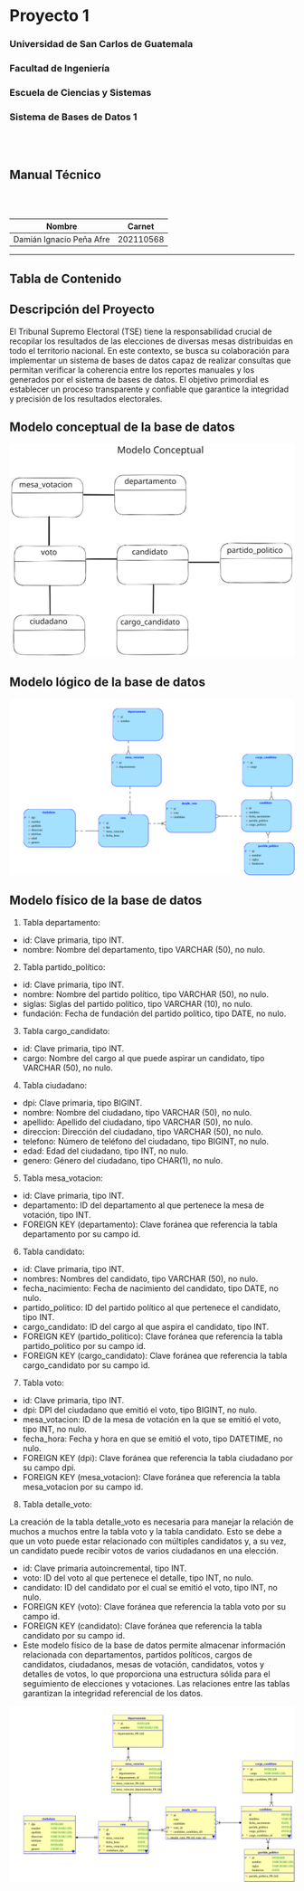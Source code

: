 # **Proyecto 1**
### Universidad de San Carlos de Guatemala
### Facultad de Ingeniería
### Escuela de Ciencias y Sistemas
### Sistema de Bases de Datos 1
<br></br>

## **Manual Técnico**
<br></br>

| Nombre | Carnet | 
| --- | --- |
| Damián Ignacio Peña Afre | 202110568 |
----

## **Tabla de Contenido**


## **Descripción del Proyecto**

El Tribunal Supremo Electoral (TSE) tiene la responsabilidad crucial de recopilar los resultados de las elecciones de diversas mesas distribuidas en todo el territorio nacional. En este contexto, se busca su colaboración para implementar un sistema de bases de datos capaz de realizar consultas que permitan verificar la coherencia entre los reportes manuales y los generados por el sistema de bases de datos. El objetivo primordial es establecer un proceso transparente y confiable que garantice la integridad y precisión de los resultados electorales.

## **Modelo conceptual de la base de datos**

![Modelo conceptual de la base de datos](conceptual.svg)

## **Modelo lógico de la base de datos**

![Modelo lógico de la base de datos](Logical.svg)

## **Modelo físico de la base de datos**

1. Tabla departamento:
* id: Clave primaria, tipo INT.
* nombre: Nombre del departamento, tipo VARCHAR (50), no nulo.

2. Tabla partido_político:
* id: Clave primaria, tipo INT.
* nombre: Nombre del partido político, tipo VARCHAR (50), no nulo.
* siglas: Siglas del partido político, tipo VARCHAR (10), no nulo.
* fundación: Fecha de fundación del partido político, tipo DATE, no nulo.

3. Tabla cargo_candidato:
* id: Clave primaria, tipo INT.
* cargo: Nombre del cargo al que puede aspirar un candidato, tipo VARCHAR (50), no nulo.

4. Tabla ciudadano:
* dpi: Clave primaria, tipo BIGINT.
* nombre: Nombre del ciudadano, tipo VARCHAR (50), no nulo.
* apellido: Apellido del ciudadano, tipo VARCHAR (50), no nulo.
* direccion: Dirección del ciudadano, tipo VARCHAR (50), no nulo.
* telefono: Número de teléfono del ciudadano, tipo BIGINT, no nulo.
* edad: Edad del ciudadano, tipo INT, no nulo.
* genero: Género del ciudadano, tipo CHAR(1), no nulo.

5. Tabla mesa_votacion:
* id: Clave primaria, tipo INT.
* departamento: ID del departamento al que pertenece la mesa de votación, tipo INT.
* FOREIGN KEY (departamento): Clave foránea que referencia la tabla departamento por su campo id.

6. Tabla candidato:
* id: Clave primaria, tipo INT.
* nombres: Nombres del candidato, tipo VARCHAR (50), no nulo.
* fecha_nacimiento: Fecha de nacimiento del candidato, tipo DATE, no nulo.
* partido_politico: ID del partido político al que pertenece el candidato, tipo INT.
* cargo_candidato: ID del cargo al que aspira el candidato, tipo INT.
* FOREIGN KEY (partido_politico): Clave foránea que referencia la tabla partido_politico por su campo id.
* FOREIGN KEY (cargo_candidato): Clave foránea que referencia la tabla cargo_candidato por su campo id.

7. Tabla voto:
* id: Clave primaria, tipo INT.
* dpi: DPI del ciudadano que emitió el voto, tipo BIGINT, no nulo.
* mesa_votacion: ID de la mesa de votación en la que se emitió el voto, tipo INT, no nulo.
* fecha_hora: Fecha y hora en que se emitió el voto, tipo DATETIME, no nulo.
* FOREIGN KEY (dpi): Clave foránea que referencia la tabla ciudadano por su campo dpi.
* FOREIGN KEY (mesa_votacion): Clave foránea que referencia la tabla mesa_votacion por su campo id.

8. Tabla detalle_voto:

La creación de la tabla detalle_voto es necesaria para manejar la relación de muchos a muchos entre la tabla voto y la tabla candidato. Esto se debe a que un voto puede estar relacionado con múltiples candidatos y, a su vez, un candidato puede recibir votos de varios ciudadanos en una elección.

* id: Clave primaria autoincremental, tipo INT.
* voto: ID del voto al que pertenece el detalle, tipo INT, no nulo.
* candidato: ID del candidato por el cual se emitió el voto, tipo INT, no nulo.
* FOREIGN KEY (voto): Clave foránea que referencia la tabla voto por su campo id.
* FOREIGN KEY (candidato): Clave foránea que referencia la tabla candidato por su campo id.
* Este modelo físico de la base de datos permite almacenar información relacionada con departamentos, partidos políticos, cargos de candidatos, ciudadanos, mesas de votación, candidatos, votos y detalles de votos, lo que proporciona una estructura sólida para el seguimiento de elecciones y votaciones. Las relaciones entre las tablas garantizan la integridad referencial de los datos.


![Modelo físico de la base de datos](Relational_1.svg)